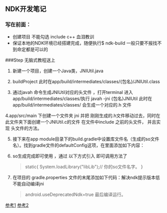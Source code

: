 ## NDK开发笔记


### 写在前面：
 * 创建项目 不能勾选 include c++ 血泪教训
 * 保证本地的NDK环境已经搭建完成，随便执行$ ndk-build  一般只要不报找不到命定都是可以的

###Step  无脑式教程送上

1. 新建一个项目，创建一个Java类，JNIUtil.java
[](https://github.com/guider/NDKDemo/blob/master/images/newclass.png)

2. buildProject  此时在app/build/intermediates/classes/{包名}/JNIUtil.class


3. 通过javah 命令生成JNIUtil对应的头文件 ，打开terminal  进入app/build/intermediates/classes/执行 javah -jni {包名}JNIUtil
    此时在 app/build/intermediates/classes/ 会生成一个对应的.h 文件

4.app/src/main 下创建一个文件夹 jni  并把 刚刚生成的.h文件移动过去，同时在此文件夹下面创建一个JNIUtil.c的文件
 在文件中include 之前的头文件， 并且实现 头文件的方法。


5. 接下来在app module目录下的build.gradle中设置库文件名（生成的so文件名）。找到gradle文件的defaultConfig这项，在里面添加如下内容：


6. so生成完成即可使用 ，通过  以下方式引入 即可调用方法了

    >static{
        System.loadLibrary("libLib");// 你的so文件名字。
    }
7. 在项目的 gradle.properties 文件的末尾添加如下代码：解决ndk提示版本低不能自动编译jni


   > android.useDeprecatedNdk=true
   最后编译运行。

















[参考1](http://blog.csdn.net/u011368551/article/details/50897874)
[参考2](http://blog.csdn.net/u014702999/article/details/52626318)
